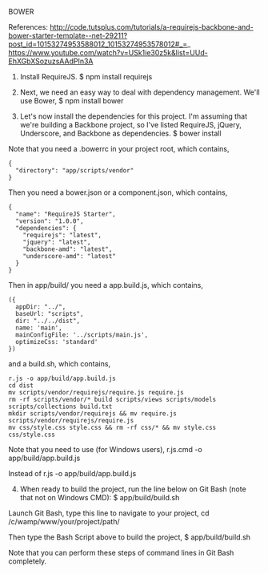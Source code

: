 BOWER

References: 
http://code.tutsplus.com/tutorials/a-requirejs-backbone-and-bower-starter-template--net-29211?post_id=10153274953588012_10153274953578012#_=_
https://www.youtube.com/watch?v=USk1ie30z5k&list=UUd-EhXGbXSozuzsAAdPIn3A

1. Install RequireJS.
    $ npm install requirejs

2. Next, we need an easy way to deal with dependency management. We'll use Bower,
    $ npm install bower

3. Let's now install the dependencies for this project. I'm assuming that we're building a Backbone project, so I've listed RequireJS, jQuery, Underscore, and Backbone as dependencies.
    $ bower install

Note that you need a .bowerrc in your project root, which contains,

    {
      "directory": "app/scripts/vendor"
    }

Then you need a bower.json or a component.json, which contains,

    {
      "name": "RequireJS Starter",
      "version": "1.0.0",
      "dependencies": {
        "requirejs": "latest",
        "jquery": "latest",
        "backbone-amd": "latest",
        "underscore-amd": "latest"
      }
    }

Then in app/build/ you need a app.build.js, which contains,

    ({
      appDir: "../",
      baseUrl: "scripts",
      dir: "../../dist",
      name: 'main',
      mainConfigFile: '../scripts/main.js',
      optimizeCss: 'standard'
    })

and a build.sh, which contains, 

    r.js -o app/build/app.build.js
    cd dist
    mv scripts/vendor/requirejs/require.js require.js
    rm -rf scripts/vendor/* build scripts/views scripts/models scripts/collections build.txt
    mkdir scripts/vendor/requirejs && mv require.js scripts/vendor/requirejs/require.js
    mv css/style.css style.css && rm -rf css/* && mv style.css css/style.css

Note that you need to use (for Windows users),
    r.js.cmd -o app/build/app.build.js

Instead of
    r.js -o app/build/app.build.js

4. When ready to build the project, run the line below on Git Bash (note that not on Windows CMD):
    $ app/build/build.sh 

Launch Git Bash, type this line to navigate to your project,
    cd /c/wamp/www/your/project/path/

Then type the Bash Script above to build the project,
    $ app/build/build.sh 

Note that you can perform these steps of command lines in Git Bash completely.
